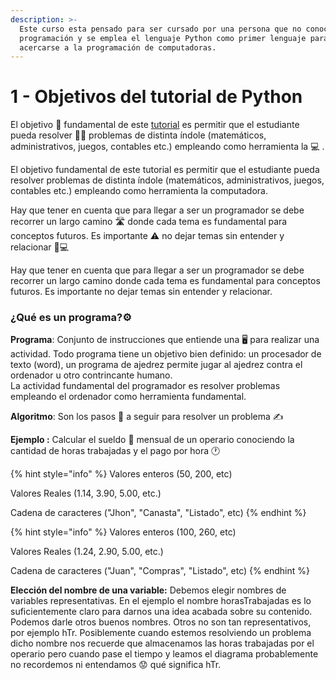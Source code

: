 ```yaml
---
description: >-
  Este curso esta pensado para ser cursado por una persona que no conoce nada de
  programación y se emplea el lenguaje Python como primer lenguaje para
  acercarse a la programación de computadoras.
---
```


# 1 - Objetivos del tutorial de Python

El objetivo 🚀 fundamental de este [tutorial](https://jhoneder.gitbook.io/tutorial-python/) es permitir que el estudiante pueda resolver ✍🏾 problemas de distinta índole \(matemáticos, administrativos, juegos, contables etc.\) empleando como herramienta la  💻 .

El objetivo fundamental de este tutorial es permitir que el estudiante pueda resolver problemas de distinta índole \(matemáticos, administrativos, juegos, contables etc.\) empleando como herramienta la computadora.



Hay que tener en cuenta que para llegar a ser un programador se debe recorrer un largo camino 🛣 donde cada tema es fundamental para conceptos futuros. Es importante ⚠ no dejar temas sin entender y relacionar  👨💻 

Hay que tener en cuenta que para llegar a ser un programador se debe recorrer un largo camino donde cada tema es fundamental para conceptos futuros. Es importante no dejar temas sin entender y relacionar.

### ¿Qué es un programa?⚙

**Programa**: Conjunto de instrucciones que entiende una  🖥 para realizar una actividad. Todo programa tiene un objetivo bien definido: un procesador de texto \(word\),  un programa de ajedrez permite jugar al ajedrez contra el ordenador u otro contrincante humano.  
La actividad fundamental del programador es resolver problemas empleando el ordenador como herramienta fundamental.

 **Algoritmo**: Son los pasos 👣 a seguir para resolver un problema ✍ 

**Ejemplo :** Calcular el sueldo 🤑 mensual de un operario conociendo la cantidad de horas trabajadas y el pago por hora 🕐

{% hint style="info" %}
Valores enteros \(50, 200, etc\)

Valores Reales \(1.14, 3.90, 5.00, etc.\)

Cadena de caracteres \("Jhon", "Canasta", "Listado", etc\)
{% endhint %}

{% hint style="info" %}
Valores enteros \(100, 260, etc\)

Valores Reales \(1.24, 2.90, 5.00, etc.\)

Cadena de caracteres \("Juan", "Compras", "Listado", etc\)
{% endhint %}

**Elección del nombre de una variable:** Debemos elegir nombres de variables representativas. En el ejemplo el nombre horasTrabajadas es lo suficientemente claro para darnos una idea acabada sobre su contenido. Podemos darle otros buenos nombres. Otros no son tan representativos, por ejemplo hTr. Posiblemente cuando estemos resolviendo un problema dicho nombre nos recuerde que almacenamos las horas trabajadas por el operario pero cuando pase el tiempo y leamos el diagrama probablemente no recordemos ni entendamos 😟 qué significa hTr.

